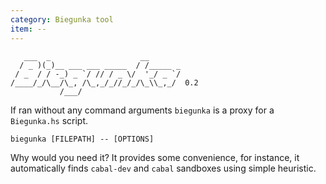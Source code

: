 ```yaml
---
category: Biegunka tool
item: --
---
```


```shell
   ___  _                    __
  / _ )(_)__ ___ ___ _____  / /_____ _
 / _  / / -_) _ `/ // / _ \/  '_/ _ `/
/____/_/\__/\_, /\_,_/_//_/_/\_\\_,_/  0.2
           /___/
```

If ran without any command arguments `biegunka` is a proxy for a `Biegunka.hs` script.

```
biegunka [FILEPATH] -- [OPTIONS]
```

Why would you need it? It provides some convenience, for instance, it automatically finds `cabal-dev`
and `cabal` sandboxes using simple heuristic.
